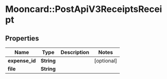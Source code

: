 # Mooncard::PostApiV3ReceiptsReceipt

## Properties
Name | Type | Description | Notes
------------ | ------------- | ------------- | -------------
**expense_id** | **String** |  | [optional] 
**file** | **String** |  | 


